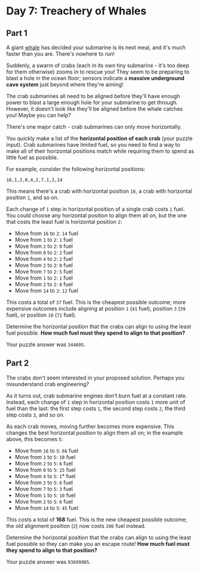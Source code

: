 # Day 7: Treachery of Whales

## Part 1

A giant [whale](https://en.wikipedia.org/wiki/Sperm_whale) has decided your submarine is its next meal, and it's much faster than you are. There's nowhere to run!

Suddenly, a swarm of crabs (each in its own tiny submarine - it's too deep for them otherwise) zooms in to rescue you! They seem to be preparing to blast a hole in the ocean floor; sensors indicate a **massive underground cave system** just beyond where they're aiming!

The crab submarines all need to be aligned before they'll have enough power to blast a large enough hole for your submarine to get through. However, it doesn't look like they'll be aligned before the whale catches you! Maybe you can help?

There's one major catch - crab submarines can only move horizontally.

You quickly make a list of the **horizontal position of each crab** (your puzzle input). Crab submarines have limited fuel, so you need to find a way to make all of their horizontal positions match while requiring them to spend as little fuel as possible.

For example, consider the following horizontal positions:

```
16,1,2,0,4,2,7,1,2,14
```

This means there's a crab with horizontal position `16`, a crab with horizontal position `1`, and so on.

Each change of `1` step in horizontal position of a single crab costs `1` fuel. You could choose any horizontal position to align them all on, but the one that costs the least fuel is horizontal position `2`:

* Move from `16` to `2`: `14` fuel
* Move from `1` to `2`: `1` fuel
* Move from `2` to `2`: `0` fuel
* Move from `0` to `2`: `2` fuel
* Move from `4` to `2`: `2` fuel
* Move from `2` to `2`: `0` fuel
* Move from `7` to `2`: `5` fuel
* Move from `1` to `2`: `1` fuel
* Move from `2` to `2`: `0` fuel
* Move from `14` to `2`: `12` fuel

This costs a total of `37` fuel. This is the cheapest possible outcome; more expensive outcomes include aligning at position `1` (`41` fuel), position `3` (`39` fuel), or position `10` (`71` fuel).

Determine the horizontal position that the crabs can align to using the least fuel possible. **How much fuel must they spend to align to that position?**

Your puzzle answer was `344605`.


## Part 2

The crabs don't seem interested in your proposed solution. Perhaps you misunderstand crab engineering?

As it turns out, crab submarine engines don't burn fuel at a constant rate. Instead, each change of `1` step in horizontal position costs `1` more unit of fuel than the last: the first step costs `1`, the second step costs `2`, the third step costs `3`, and so on.

As each crab moves, moving further becomes more expensive. This changes the best horizontal position to align them all on; in the example above, this becomes `5`:

* Move from `16` to `5`: `66` fuel
* Move from `1` to `5`: `10` fuel
* Move from `2` to `5`: `6` fuel
* Move from `0` to `5`: `15` fuel
* Move from `4` to `5`: `1`*  fuel
* Move from `2` to `5`: `6` fuel
* Move from `7` to `5`: `3` fuel
* Move from `1` to `5`: `10` fuel
* Move from `2` to `5`: `6` fuel
* Move from `14` to `5`: `45` fuel

This costs a total of **168** fuel. This is the new cheapest possible outcome; the old alignment position (`2`) now costs `206` fuel instead.

Determine the horizontal position that the crabs can align to using the least fuel possible so they can make you an escape route! **How much fuel must they spend to align to that position?**

Your puzzle answer was `93699985`.
